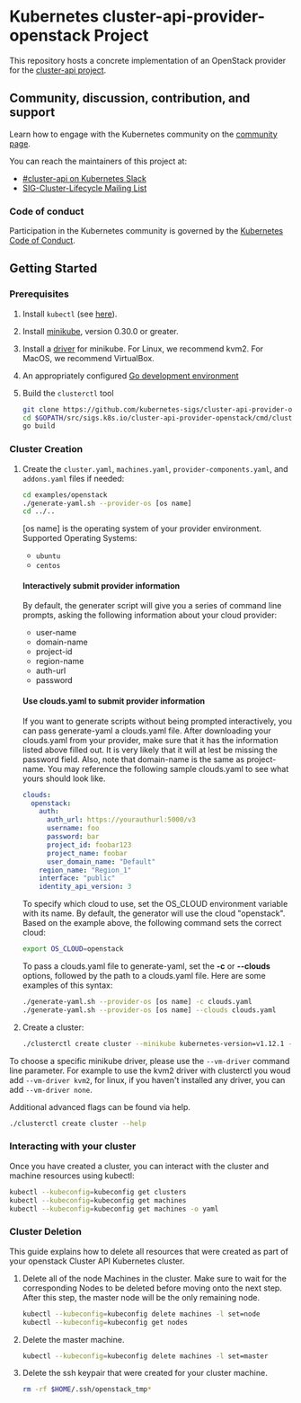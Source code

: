 # Kubernetes cluster-api-provider-openstack Project

This repository hosts a concrete implementation of an OpenStack provider for the [cluster-api project](https://github.com/kubernetes-sigs/cluster-api).

## Community, discussion, contribution, and support

Learn how to engage with the Kubernetes community on the [community page](http://kubernetes.io/community/).

You can reach the maintainers of this project at:

- [#cluster-api on Kubernetes Slack](http://kubernetes.slack.com/messages/cluster-api)
- [SIG-Cluster-Lifecycle Mailing List](https://groups.google.com/forum/#!forum/kubernetes-sig-cluster-lifecycle)

### Code of conduct

Participation in the Kubernetes community is governed by the [Kubernetes Code of Conduct](code-of-conduct.md).

## Getting Started

### Prerequisites

1. Install `kubectl` (see [here](http://kubernetes.io/docs/user-guide/prereqs/)).
2. Install [minikube](https://kubernetes.io/docs/tasks/tools/install-minikube/), version 0.30.0 or greater.
3. Install a [driver](https://github.com/kubernetes/minikube/blob/master/docs/drivers.md) for minikube. For Linux, we recommend kvm2. For MacOS, we recommend VirtualBox.
4. An appropriately configured [Go development environment](https://golang.org/doc/install)
5. Build the `clusterctl` tool

   ```bash
   git clone https://github.com/kubernetes-sigs/cluster-api-provider-openstack $GOPATH/src/sigs.k8s.io/cluster-api-provider-openstack
   cd $GOPATH/src/sigs.k8s.io/cluster-api-provider-openstack/cmd/clusterctl
   go build
   ```

### Cluster Creation

1. Create the `cluster.yaml`, `machines.yaml`, `provider-components.yaml`, and `addons.yaml` files if needed:

   ```bash
   cd examples/openstack
   ./generate-yaml.sh --provider-os [os name]
   cd ../..
   ```
   [os name] is the operating system of your provider environment. 
   Supported Operating Systems: 
   - `ubuntu` 
   - `centos`

   #### Interactively submit provider information
   By default, the generater script will give you a series of command line prompts, asking the following information about your cloud provider:

   - user-name
   - domain-name
   - project-id
   - region-name
   - auth-url
   - password

   #### Use clouds.yaml to submit provider information
   If you want to generate scripts without being prompted interactively, you can pass generate-yaml a clouds.yaml file. After downloading your clouds.yaml from your provider, make sure that it has the information listed above filled out. It is very likely that it will at lest be missing the password field. Also, note that domain-name is the same as project-name. You may reference the following sample clouds.yaml to see what yours should look like.

   ```yaml
   clouds:
     openstack:
       auth:
         auth_url: https://yourauthurl:5000/v3
         username: foo
         password: bar
         project_id: foobar123
         project_name: foobar
         user_domain_name: "Default"
       region_name: "Region_1"
       interface: "public"
       identity_api_version: 3
   ```

   To specify which cloud to use, set the OS_CLOUD environment variable with its name. By default, the generator will use the cloud "openstack". Based on the example above, the following command sets the correct cloud:

   ```bash
   export OS_CLOUD=openstack
   ```

   To pass a clouds.yaml file to generate-yaml, set the **-c** or **--clouds** options, followed by the path to a clouds.yaml file. Here are some examples of this syntax:

   ```bash
   ./generate-yaml.sh --provider-os [os name] -c clouds.yaml
   ./generate-yaml.sh --provider-os [os name] --clouds clouds.yaml
   ```

2. Create a cluster:

   ```bash
   ./clusterctl create cluster --minikube kubernetes-version=v1.12.1 --provider openstack -c examples/openstack/[os name]/out/cluster.yaml -m examples/openstack/[os name]/out/machines.yaml -p examples/openstack/[os name]/out/provider-components.yaml
   ```

To choose a specific minikube driver, please use the `--vm-driver` command line parameter. For example to use the kvm2 driver with clusterctl you woud add `--vm-driver kvm2`, for linux, if you haven't installed any driver, you can add `--vm-driver none`.

Additional advanced flags can be found via help.

```bash
./clusterctl create cluster --help
```

### Interacting with your cluster

Once you have created a cluster, you can interact with the cluster and machine
resources using kubectl:

```bash
kubectl --kubeconfig=kubeconfig get clusters
kubectl --kubeconfig=kubeconfig get machines
kubectl --kubeconfig=kubeconfig get machines -o yaml
```

### Cluster Deletion

This guide explains how to delete all resources that were created as part of
your openstack Cluster API Kubernetes cluster.

1. Delete all of the node Machines in the cluster. Make sure to wait for the
  corresponding Nodes to be deleted before moving onto the next step. After this
  step, the master node will be the only remaining node.

   ```bash
   kubectl --kubeconfig=kubeconfig delete machines -l set=node
   kubectl --kubeconfig=kubeconfig get nodes
   ```

2. Delete the master machine.
    ```bash
    kubectl --kubeconfig=kubeconfig delete machines -l set=master
    ```

3. Delete the ssh keypair that were created for your cluster machine.

   ```bash
   rm -rf $HOME/.ssh/openstack_tmp*
   ```
